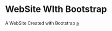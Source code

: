 # WebSite WIth Bootstrap
 A WebSite Created with Bootstrap
 [a](file:///D:/vids/Desktop/Desktop%20Screenshot%202021.01.12%20-%2023.12.51.57.png)
